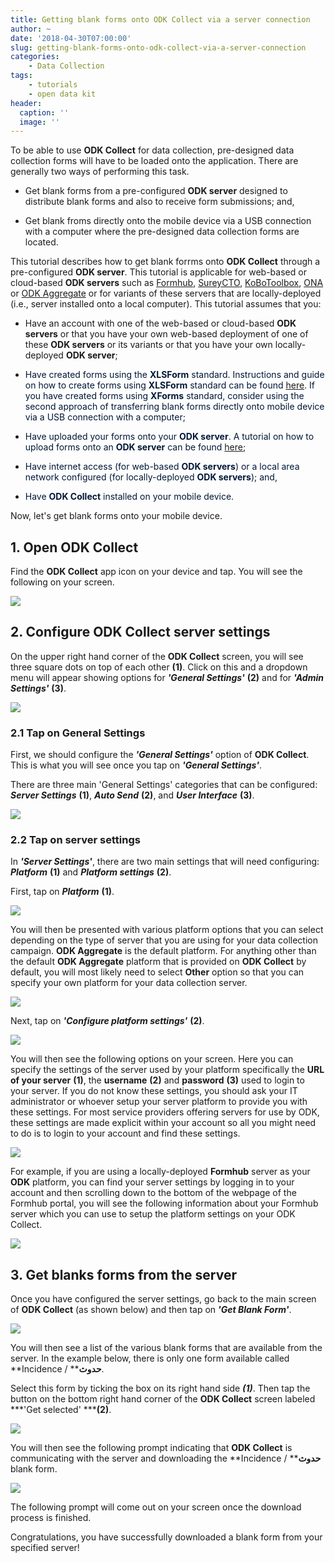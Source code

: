 ```yaml
---
title: Getting blank forms onto ODK Collect via a server connection
author: ~
date: '2018-04-30T07:00:00'
slug: getting-blank-forms-onto-odk-collect-via-a-server-connection
categories:
    - Data Collection
tags:
    - tutorials
    - open data kit
header:
  caption: ''
  image: ''
---
```


To be able to use **ODK Collect** for data collection, pre-designed data collection forms will have to be loaded onto the application. There are generally two ways of performing this task.

* Get blank forms from a pre-configured **ODK server** designed to distribute blank forms and also to receive form submissions; and,

* Get blank froms directly onto the mobile device via a USB connection with a computer where the pre-designed data collection forms are located.

This tutorial describes how to get blank forrms onto **ODK Collect** through a pre-configured **ODK server**. This tutorial is applicable for web-based or cloud-based **ODK servers** such as <a href="https://formhub.org" target="_blank">Formhub</a>, <a href="http://www.surveycto.com/index.html" target="_blank">SureyCTO</a>, <a href="http://www.kobotoolbox.org" target="_blank">KoBoToolbox</a>, <a href="https://ona.io" target="_blank">ONA</a> or <a href="https://opendatakit.org/use/aggregate/" target="_blank">ODK Aggregate</a> or for variants of these servers that are locally-deployed (i.e., server installed onto a local computer). This tutorial assumes that you:

* Have an account with one of the web-based or cloud-based **ODK servers** or that you have your own web-based deployment of one of these **ODK servers** or its variants or that you have your own locally-deployed **ODK server**;

* <span style="color: rgb(1,24,55)">Have created forms using the </span><span style="color: rgb(1,24,55)">**XLSForm**</span><span style="color: rgb(1,24,55)"> standard. Instructions and guide on how to create forms using </span><span style="color: rgb(1,24,55)">**XLSForm**</span><span style="color: rgb(1,24,55)"> standard can be found </span><span style="color: rgb(142,190,218)"><a href="http://xlsform.org/">here</a></span><span style="color: rgb(1,24,55)">. If you have created forms using </span><span style="color: rgb(1,24,55)">**XForms**</span><span style="color: rgb(1,24,55)"> standard, consider using the second approach of transferring blank forms directly onto mobile device via a USB connection with a computer;</span>

* <span style="color: rgb(1,24,55)">Have uploaded your forms onto your </span><span style="color: rgb(1,24,55)">**ODK server**</span><span style="color: rgb(1,24,55)">. A tutorial on how to upload forms onto an </span><span style="color: rgb(1,24,55)">**ODK server**</span><span style="color: rgb(1,24,55)"> can be found </span><span style="color: rgb(1,24,55)"><a href="http://sudan.validmeasures.org/publishing-forms-onto-formhub-local-server/" target="_blank">here</a></span><span style="color: rgb(1,24,55)">;</span>

* <span style="color: rgb(1,24,55)">Have internet access (for web-based </span><span style="color: rgb(1,24,55)">**ODK servers**</span><span style="color: rgb(1,24,55)">) or a local area network configured (for locally-deployed </span><span style="color: rgb(1,24,55)">**ODK servers**</span><span style="color: rgb(1,24,55)">); and,</span>

* <span style="color: rgb(1,24,55)">Have </span><span style="color: rgb(1,24,55)">**ODK Collect**</span><span style="color: rgb(1,24,55)"> installed on your mobile device. </span>

Now, let's get blank forms onto your mobile device.

## 1. Open ODK Collect
Find the **ODK Collect** app icon on your device and tap. You will see the following on your screen.
<br />

<img src="/img/tutorials/open-odk-collect.png" />
<br />

## 2. Configure ODK Collect server settings
On the upper right hand corner of the **ODK Collect** screen, you will see three square dots on top of each other **(1)**. Click on this and a dropdown menu will appear showing options for ***'General Settings'*** **(2)** and for ***'Admin Settings'*** **(3)**.
<br />

<img src="/img/tutorials/configure-odk-collect-server-settings.png" />

### 2.1 Tap on General Settings
First, we should configure the ***'General Settings'*** option of **ODK Collect**. This is what you will see once you tap on ***'General Settings'***.

There are three main 'General Settings' categories that can be configured: ***Server Settings*** **(1)**, ***Auto Send*** **(2)**, and ***User Interface*** **(3)**.
<br />

<img src="/img/tutorials/tap-on-general-settings.png" />
<br />

### 2.2 Tap on server settings
In ***'Server Settings'***, there are two main settings that will need configuring: ***Platform*** **(1)** and ***Platform settings*** **(2)**.

First, tap on ***Platform*** **(1)**.
<br />

<img src="/img/tutorials/tap-on-server-settings.png" />
<br />

You will then be presented with various platform options that you can select depending on the type of server that you are using for your data collection campaign. **ODK Aggregate** is the default platform. For anything other than the default **ODK Aggregate** platform that is provided on **ODK Collect** by default, you will most likely need to select **Other** option so that you can specify your own platform for your data collection server.
<br />

<img src="/img/tutorials/7893044c-9d57-4395-8b68-853ed56bebf5.png" />
<br />

Next, tap on ***'Configure platform settings'*** **(2)**.
<br />

<img src="/img/tutorials/7298b62a-d734-49a9-b1b6-8f0d6d4baeb6.png" />
<br />

You will then see the following options on your screen. Here you can specify the settings of the server used by your platform specifically the **URL of your server** **(1)**, the **username** **(2)** and **password** **(3)** used to login to your server. If you do not know these settings, you should ask your IT administrator or whoever setup your server platform to provide you with these settings. For most service providers offering servers for use by ODK, these settings are made explicit within your account so all you might need to do is to login to your account and find these settings.
<br />

<img src="/img/tutorials/bb41af04-0c2d-4a35-873d-65783400301e.png" />
<br />

For example, if you are using a locally-deployed **Formhub** server as your **ODK** platform, you can find your server settings by logging in to your account and then scrolling down to the bottom of the webpage of the Formhub portal, you will see the following information about your Formhub server which you can use to setup the platform settings on your ODK Collect.
<br />

<img src="/img/tutorials/0f69dcbf-841f-4fcf-a113-b010e4bc7016.png" />
<br />

## 3. Get blanks forms from the server
Once you have configured the server settings, go back to the main screen of **ODK Collect** (as shown below) and then tap on ***'Get Blank Form'***.
<br />

<img src="/img/tutorials/get-blanks-forms-from-the-server.png" />
<br />

You will then see a list of the various blank forms that are available from the server. In the example below, there is only one form available called **Incidence / ****حدوث**.

Select this form by ticking the box on its right hand side ***(1)***. Then tap the button on the bottom right hand corner of the **ODK Collect** screen labeled ***'Get selected' *****(2)**.
<br />

<img src="/img/tutorials/3bbba33a-8611-48ea-b4a9-a6f4b5220f1e.png" />
<br />

You will then see the following prompt indicating that **ODK Collect** is communicating with the server and downloading the **Incidence / ****حدوث** blank form.
<br />

<img src="/img/tutorials/f1845190-e09f-42ff-98c8-88e7154c90bc.png" />
<br />

The following prompt will come out on your screen once the download process is finished.

Congratulations, you have successfully downloaded a blank form from your specified server!
<br />
